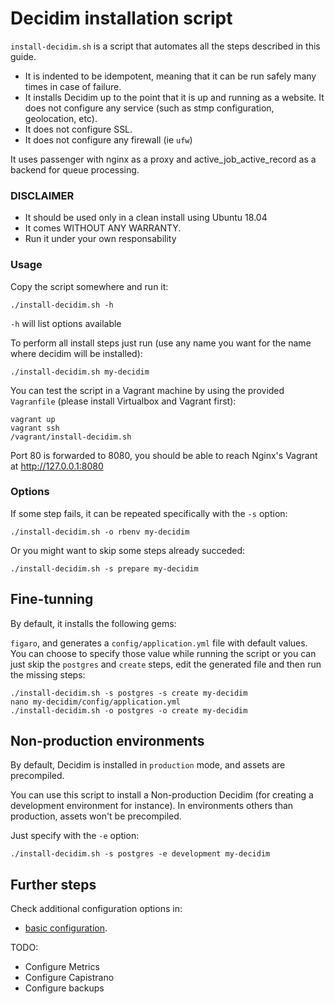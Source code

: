 Decidim installation script
===========================

`install-decidim.sh` is a script that automates all the steps described in this guide.

- It is indented to be idempotent, meaning that it can be run safely many times in case of failure.
- It installs Decidim up to the point that it is up and running as a website. It does not configure any service (such as stmp configuration, geolocation, etc). 
- It does not configure SSL.
- It does not configure any firewall (ie `ufw`)

It uses passenger with nginx as a proxy and active_job_active_record as a backend for queue processing.

### DISCLAIMER

- It should be used only in a clean install using Ubuntu 18.04
- It comes WITHOUT ANY WARRANTY.
- Run it under your own responsability

### Usage

Copy the script somewhere and run it:

```
./install-decidim.sh -h
```

`-h` will list options available

To perform all install steps just run (use any name you want for the name where decidim will be installed):

```
./install-decidim.sh my-decidim
```

You can test the script in a Vagrant machine by using the provided `Vagranfile` (please install Virtualbox and Vagrant first):

```
vagrant up
vagrant ssh
/vagrant/install-decidim.sh
```

Port 80 is forwarded to 8080, you should be able to reach Nginx's Vagrant at http://127.0.0.1:8080

### Options

If some step fails, it can be repeated specifically with the `-s` option:

```
./install-decidim.sh -o rbenv my-decidim
```

Or you might want to skip some steps already succeded:

```
./install-decidim.sh -s prepare my-decidim
```

## Fine-tunning

By default, it installs the following gems:

`figaro`, and generates a `config/application.yml` file with default values. You can choose to specify those value while running the script or you can just skip the `postgres` and `create` steps, edit the generated file and then run the missing steps:

```
./install-decidim.sh -s postgres -s create my-decidim
nano my-decidim/config/application.yml
./install-decidim.sh -o postgres -o create my-decidim
```

## Non-production environments

By default, Decidim is installed in `production` mode, and assets are precompiled.

You can use this script to install a Non-production Decidim (for creating a development environment for instance). In environments others than production, assets won't be precompiled.

Just specify with the `-e` option:

```
./install-decidim.sh -s postgres -e development my-decidim
```


## Further steps

Check additional configuration options in:

- [basic configuration](../basic-config.md).

TODO:
- Configure Metrics
- Configure Capistrano
- Configure backups
